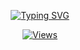 <div align="center">


 [![Typing SVG](https://readme-typing-svg.herokuapp.com?font=Rockstar-ExtraBold&color=F01&lines=NURO+ＭＤ+V1+ＷＨＡＴＳＡＰＰ+ＢＯＴ)](https://git.io/typing-svg)


 <p align="center">

  <a href="https://github.com/Tharakadilshan0423/NURO-MD1">
    <img src="https://hits.seeyoufarm.com/api/count/incr/badge.svg?url=https%3A%2F%2Fgithub.com%2FASITHA-MD%2FASITHA-MD&count_bg=%2379C83D&title_bg=%23555555&icon=gitpod.svg&icon_color=%23E7E7E7&title=Views&edge_flat=false" alt="Views"/></a>
</hr>

